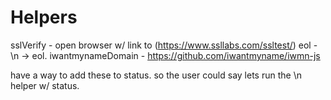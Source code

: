 # Helpers

sslVerify - open browser w/ link to (https://www.ssllabs.com/ssltest/)
eol - \n -> eol.
iwantmynameDomain - https://github.com/iwantmyname/iwmn-js

have a way to add these to status. so the user could say lets run the \n helper w/ status.
